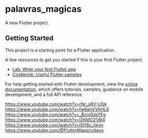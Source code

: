 # palavras_magicas

A new Flutter project.

## Getting Started

This project is a starting point for a Flutter application.

A few resources to get you started if this is your first Flutter project:

- [Lab: Write your first Flutter app](https://docs.flutter.dev/get-started/codelab)
- [Cookbook: Useful Flutter samples](https://docs.flutter.dev/cookbook)

For help getting started with Flutter development, view the
[online documentation](https://docs.flutter.dev/), which offers tutorials,
samples, guidance on mobile development, and a full API reference.

https://www.youtube.com/watch?v=rNr_oRV-UGk
https://www.youtube.com/watch?v=fw6enVVhHL8
https://www.youtube.com/watch?v=_Bcio5dsYEg
https://www.youtube.com/watch?v=I2KMO21i8l4
https://www.youtube.com/watch?v=ISt18c_Iwvo
https://www.youtube.com/@FlutterMapp/videos

